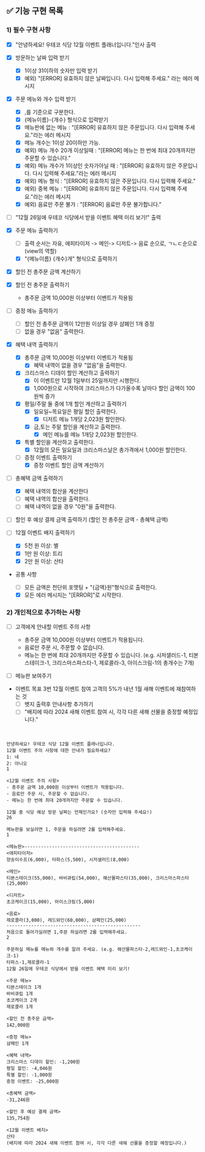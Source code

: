 ## ✅ 기능 구현 목록

### 1) 필수 구현 사항

- [x] "안녕하세요! 우테코 식당 12월 이벤트 플래너입니다."인사 출력
- [x] 방문하는 날짜 입력 받기
  - [x] 1이상 31이하의 숫자만 입력 받기
  - [x] 예외) "[ERROR] 유효하지 않은 날짜입니다. 다시 입력해 주세요." 라는 에러 메시지
- [x] 주문 메뉴와 개수 입력 받기
  - [x] ,를 기준으로 구분한다.
  - [x] {메뉴이름}-{개수} 형식으로 입력받기
  - [x] 메뉴판에 없는 메뉴 : "[ERROR] 유효하지 않은 주문입니다. 다시 입력해 주세요."라는 에러 메시지
  - [x] 메뉴 개수는 1이상 20이하만 가능.
  - [x] 예외) 메뉴 개수 20개 이상일때 : "[ERROR] 메뉴는 한 번에 최대 20개까지만 주문할 수 있습니다."
  - [x] 예외) 메뉴 개수가 1이상인 숫자가아닐 때 : "[ERROR] 유효하지 않은 주문입니다. 다시 입력해 주세요."라는 에러 메시지
  - [x] 예외) 메뉴 형식 : "[ERROR] 유효하지 않은 주문입니다. 다시 입력해 주세요."
  - [x] 예외) 중복 메뉴 : "[ERROR] 유효하지 않은 주문입니다. 다시 입력해 주세요."라는 에러 메시지
  - [x] 예외) 음료만 주문 불가 : "[ERROR] 음료만 주문 불가합니다."
- [ ] "12월 26일에 우테코 식당에서 받을 이벤트 혜택 미리 보기!" 출력

- [x] 주문 메뉴 출력하기

  - [ ] 출력 순서는 자유, 애피타이저 -> 메인-> 디저트-> 음료 순으로, ㄱㄴㄷ순으로 (view의 역할)
  - [x] "{메뉴이름} {개수}개" 형식으로 출력하기

- [x] 할인 전 총주문 금액 계산하기
- [x] 할인 전 총주문 출력하기

  - 총주문 금액 10,000원 이상부터 이벤트가 적용됨

- [ ] 증정 메뉴 출력하기

  - [ ] 할인 전 총주문 금액이 12만원 이상일 경우 샴폐인 1개 증정
  - [ ] 없을 경우 "없음" 출력한다.

- [x] 혜택 내역 출력하기

  - [x] 총주문 금액 10,000원 이상부터 이벤트가 적용됨
    - [x] 혜택 내역이 없을 경우 "없음"을 출력한다.
  - [x] 크리스마스 디데이 할인 계산하고 출력하기
    - [x] 이 이벤트만 12월 1일부터 25일까지만 시행한다.
    - [x] 1,000원으로 시작하여 크리스마스가 다가올수록 날마다 할인 금액이 100원씩 증가
  - [x] 평일/주말 둘 중에 1개 할인 계산하고 출력하기
    - [x] 일요일~목요일은 평일 할인 출력한다.
      - [x] 디저트 메뉴 1개당 2,023원 할인한다.
    - [x] 금,토는 주말 할인을 계산하고 출력한다.
      - [x] 메인 메뉴를 메뉴 1개당 2,023원 할인한다.
  - [x] 특별 할인을 계산하고 출력한다.
    - [x] 12월의 모든 일요일과 크리스마스날은 총가격에서 1,000원 할인한다.
  - [ ] 증정 이벤트 출력하기
    - [x] 증정 이벤트 할인 금액 계산하기

- [ ] 총혜택 금액 출력하기
  - [x] 혜택 내역의 합산을 계산한다
  - [ ] 혜택 내역의 합산을 출력한다.
  - [ ] 혜택 내역이 없을 경우 "0원"을 출력한다.
- [ ] 할인 후 예상 결제 금액 출력하기 (할인 전 총주문 금액 - 총혜택 금액)
- [ ] 12월 이벤트 배지 출력하기
  - [x] 5천 원 이상: 별
  - [x] 1만 원 이상: 트리
  - [x] 2만 원 이상: 산타

* 공통 사항

  - [ ] 모든 금액은 천단위 포맷팅 + "{금액}원"형식으로 출력한다.
  - [x] 모든 에러 메시지는 "[ERROR]"로 시작한다.

### 2) 개인적으로 추가하는 사항

- [ ] 고객에게 안내할 이벤트 주의 사항

  - 총주문 금액 10,000원 이상부터 이벤트가 적용됩니다.
  - 음료만 주문 시, 주문할 수 없습니다.
  - 메뉴는 한 번에 최대 20개까지만 주문할 수 있습니다.
    (e.g. 시저샐러드-1, 티본스테이크-1, 크리스마스파스타-1, 제로콜라-3, 아이스크림-1의 총개수는 7개)

- [ ] 메뉴판 보여주기
- 이벤트 목표 3번 12월 이벤트 참여 고객의 5%가 내년 1월 새해 이벤트에 재참여하는 것
  - [ ] 뱃지 출력후 안내사항 추가하기
  - [ ] "배지에 따라 2024 새해 이벤트 참여 시, 각각 다른 새해 선물을 증정할 예정입니다."

</br>

```
안녕하세요! 우테코 식당 12월 이벤트 플래너입니다.
12월 이벤트 주의 사항에 대한 안내가 필요하세요?
1: 네
2: 아니오
1

<12월 이벤트 주의 사항>
- 총주문 금액 10,000원 이상부터 이벤트가 적용됩니다.
- 음료만 주문 시, 주문할 수 없습니다.
- 메뉴는 한 번에 최대 20개까지만 주문할 수 있습니다.

12월 중 식당 예상 방문 날짜는 언제인가요? (숫자만 입력해 주세요!)
26

메뉴판을 보실려면 1, 주문을 하실려면 2를 입력해주세요.
1

<메뉴판>------------------------------------------
<애피타이저>
양송이수프(6,000), 타파스(5,500), 시저샐러드(8,000)

<메인>
티본스테이크(55,000), 바비큐립(54,000), 해산물파스타(35,000), 크리스마스파스타(25,000)

<디저트>
초코케이크(15,000), 아이스크림(5,000)

<음료>
제로콜라(3,000), 레드와인(60,000), 샴페인(25,000)
-------------------------------------------------
처음으로 돌아가실려면 1,주문 하실려면 2를 입력해주세요.
2

주문하실 메뉴를 메뉴와 개수를 알려 주세요. (e.g. 해산물파스타-2,레드와인-1,초코케이크-1)
타파스-1,제로콜라-1
12월 26일에 우테코 식당에서 받을 이벤트 혜택 미리 보기!

<주문 메뉴>
티본스테이크 1개
바비큐립 1개
초코케이크 2개
제로콜라 1개

<할인 전 총주문 금액>
142,000원

<증정 메뉴>
샴페인 1개

<혜택 내역>
크리스마스 디데이 할인: -1,200원
평일 할인: -4,046원
특별 할인: -1,000원
증정 이벤트: -25,000원

<총혜택 금액>
-31,246원

<할인 후 예상 결제 금액>
135,754원

<12월 이벤트 배지>
산타
(배지에 따라 2024 새해 이벤트 참여 시, 각각 다른 새해 선물을 증정할 예정입니다.)

```
